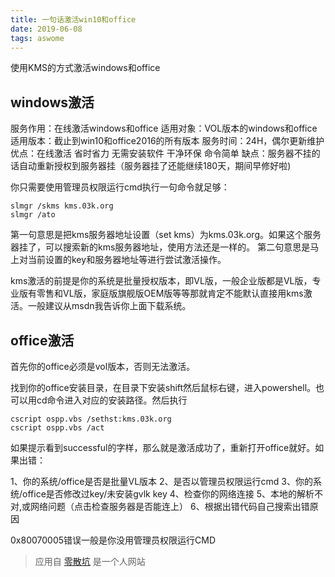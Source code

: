 ```yaml
---
title: 一句话激活win10和office
date: 2019-06-08
tags: aswome
---
```


使用KMS的方式激活windows和office

<!--more-->

## windows激活

服务作用：在线激活windows和office
适用对象：VOL版本的windows和office
适用版本：截止到win10和office2016的所有版本
服务时间：24H，偶尔更新维护
优点：在线激活 省时省力 无需安装软件 干净环保 命令简单
缺点：服务器不挂的话自动重新授权到服务器挂（服务器挂了还能继续180天，期间早修好啦)

你只需要使用管理员权限运行cmd执行一句命令就足够：
```
slmgr /skms kms.03k.org
slmgr /ato
```

第一句意思是把kms服务器地址设置（set kms）为kms.03k.org。如果这个服务器挂了，可以搜索新的kms服务器地址，使用方法还是一样的。
第二句意思是马上对当前设置的key和服务器地址等进行尝试激活操作。

kms激活的前提是你的系统是批量授权版本，即VL版，一般企业版都是VL版，专业版有零售和VL版，家庭版旗舰版OEM版等等那就肯定不能默认直接用kms激活。一般建议从msdn我告诉你上面下载系统。

## office激活

首先你的office必须是vol版本，否则无法激活。

找到你的office安装目录，在目录下安装shift然后鼠标右键，进入powershell。也可以用cd命令进入对应的安装路径。然后执行
```
cscript ospp.vbs /sethst:kms.03k.org
cscript ospp.vbs /act
```

如果提示看到successful的字样，那么就是激活成功了，重新打开office就好。如果出错：

1、你的系统/office是否是批量VL版本
2、是否以管理员权限运行cmd
3、你的系统/office是否修改过key/未安装gvlk key
4、检查你的网络连接
5、本地的解析不对,或网络问题（点击检查服务器是否能连上）
6、根据出错代码自己搜索出错原因

0x80070005错误一般是你没用管理员权限运行CMD

> 应用自 [零散坑](https://03k.org/kms.html) 是一个人网站